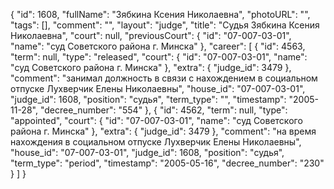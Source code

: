 {
    "id": 1608,
    "fullName": "Зябкина Ксения Николаевна",
    "photoURL": "",
    "tags": [],
    "comment": "",
    "layout": "judge",
    "title": "Судья Зябкина Ксения Николаевна",
    "court": null,
    "previousCourt": {
        "id": "07-007-03-01",
        "name": "суд Советского района г. Минска"
    },
    "career": [
        {
            "id": 4563,
            "term": null,
            "type": "released",
            "court": {
                "id": "07-007-03-01",
                "name": "суд Советского района г. Минска"
            },
            "extra": {
                "judge_id": 3479
            },
            "comment": "занимал должность в связи с нахождением в социальном отпуске Лухверчик Елены Николаевны",
            "house_id": "07-007-03-01",
            "judge_id": 1608,
            "position": "судья",
            "term_type": "",
            "timestamp": "2005-11-28",
            "decree_number": "554"
        },
        {
            "id": 4562,
            "term": null,
            "type": "appointed",
            "court": {
                "id": "07-007-03-01",
                "name": "суд Советского района г. Минска"
            },
            "extra": {
                "judge_id": 3479
            },
            "comment": "на время нахождения в социальном отпуске Лухверчик Елены Николаевны",
            "house_id": "07-007-03-01",
            "judge_id": 1608,
            "position": "судья",
            "term_type": "period",
            "timestamp": "2005-05-16",
            "decree_number": "230"
        }
    ]
}
